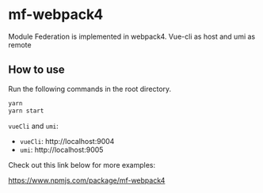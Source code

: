 # mf-webpack4

Module Federation is implemented in webpack4. 
Vue-cli as host and umi as remote

## How to use

Run the following commands in the root directory.

```bash
yarn
yarn start
```

`vueCli` and `umi`:

- `vueCli`: http://localhost:9004
- `umi`: http://localhost:9005

Check out this link below for more examples:

https://www.npmjs.com/package/mf-webpack4
